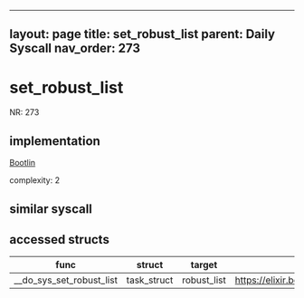 
---
layout: page
title: set_robust_list
parent: Daily Syscall
nav_order: 273
---
        

# set_robust_list
NR: 273

## implementation
[Bootlin](https://elixir.bootlin.com/linux/v6.14.7/source/kernel/futex/syscalls.c#L28)

complexity: 2


## similar syscall


## accessed structs

|func|struct|target|location|has_read|has_write|
|--|--|--|--|--|--|
|__do_sys_set_robust_list|task_struct|robust_list|https://elixir.bootlin.com/linux/v6.14.7/source/kernel/futex/syscalls.c#L37|false|false|
